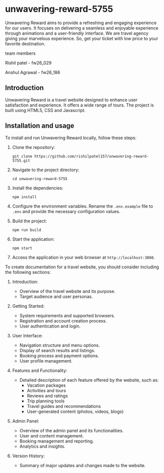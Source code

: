 # unwavering-reward-5755
Unwavering Reward aims to provide a refreshing and engaging experience for our users. It focuses on delivering a seamless and enjoyable experience through animations and a user-friendly interface.
We are travel agency giving your marvelous experience. So, get
your ticket with low price to your favorite destination.

team members 

Rishil patel -  fw26_029

Anshul Agrawal -   fw26_186

## Introduction

Unwavering Reward is a travel website designed to enhance user satisfaction and experience. It offers a wide range of tours. The project is built using HTML5, CSS and Javascript.


## Installation and usage 

To install and run Unwavering Reward locally, follow these steps:

1. Clone the repository:

   ```shell
   git clone https://github.com/rishilpatel157/unwavering-reward-5755.git
   ```

2. Navigate to the project directory:

   ```shell
   cd unwavering-reward-5755
   ```

3. Install the dependencies:

   ```shell
   npm install
   ```

4. Configure the environment variables. Rename the `.env.example` file to `.env` and provide the necessary configuration values.

5. Build the project:

   ```shell
   npm run build
   ```

6. Start the application:

   ```shell
   npm start
   ```

7. Access the application in your web browser at `http://localhost:3000`.

To create documentation for a travel website, you should consider including the following sections:

1. Introduction:
   - Overview of the travel website and its purpose.
   - Target audience and user personas.

2. Getting Started:
   - System requirements and supported browsers.
   - Registration and account creation process.
   - User authentication and login.

3. User Interface:
   - Navigation structure and menu options.
   - Display of search results and listings.
   - Booking process and payment options.
   - User profile management.

4. Features and Functionality:
   - Detailed description of each feature offered by the website, such as:
     - Vacation packages
     - Activities and tours
     - Reviews and ratings
     - Trip planning tools
     - Travel guides and recommendations
     - User-generated content (photos, videos, blogs)
  
5. Admin Panel:
   - Overview of the admin panel and its functionalities.
   - User and content management.
   - Booking management and reporting.
   - Analytics and insights.


6. Version History:
    - Summary of major updates and changes made to the website.










